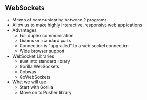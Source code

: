 ## WebSockets

- Means of communicating between 2 programs.
- Allow us to make highly interactive, responsive web applications
- Advantages
    - Full duplex communication
    - Listens on standard ports
    - Connection is "upgraded" to a web socket connection
    - Wide browser support
- WebSocket Libraries
    - Built into standard library
    - Gorilla WebSockets
    - Gobwas
    - GoWebSockets
- What we will use
    - Start with Gorilla
    - Move on to Pusher library
